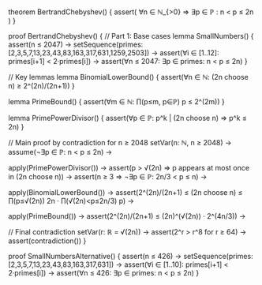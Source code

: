 theorem BertrandChebyshev() {
  assert(
    ∀n ∈ ℕ_{>0} ⇒ ∃p ∈ ℙ : n < p ≤ 2n
  )
}

proof BertrandChebyshev() {
  // Part 1: Base cases
  lemma SmallNumbers() {
    assert(n ≤ 2047) →
    setSequence(primes: [2,3,5,7,13,23,43,83,163,317,631,1259,2503]) →
    assert(∀i ∈ [1..12]: primes[i+1] < 2·primes[i]) →
    assert(∀n ≤ 2047: ∃p ∈ primes: n < p ≤ 2n)
  }

  // Key lemmas
  lemma BinomialLowerBound() {
    assert(∀n ∈ ℕ: (2n choose n) ≥ 2^(2n)/(2n+1))
  }

  lemma PrimeBound() {
    assert(∀m ∈ ℕ: ∏(p≤m, p∈ℙ) p ≤ 2^(2m))
  }

  lemma PrimePowerDivisor() {
    assert(∀p ∈ ℙ: p^k | (2n choose n) ⇒ p^k ≤ 2n)
  }

  // Main proof by contradiction for n ≥ 2048
  setVar(n: ℕ, n ≥ 2048) →
  assume(¬∃p ∈ ℙ: n < p ≤ 2n) →
  
  apply(PrimePowerDivisor()) →
  assert(p > √(2n) ⇒ p appears at most once in (2n choose n)) →
  assert(n ≥ 3 ⇒ ¬∃p ∈ ℙ: 2n/3 < p ≤ n) →

  apply(BinomialLowerBound()) →
  assert(2^(2n)/(2n+1) ≤ (2n choose n) ≤ ∏(p≤√(2n)) 2n · ∏(√(2n)<p≤2n/3) p) →
  
  apply(PrimeBound()) →
  assert(2^(2n)/(2n+1) ≤ (2n)^(√(2n)) · 2^(4n/3)) →
  
  // Final contradiction
  setVar(r: ℝ = √(2n)) →
  assert(2^r > r^8 for r ≥ 64) →
  assert(contradiction())
}

proof SmallNumbersAlternative() {
  assert(n ≤ 426) →
  setSequence(primes: [2,3,5,7,13,23,43,83,163,317,631]) →
  assert(∀i ∈ [1..10]: primes[i+1] < 2·primes[i]) →
  assert(∀n ≤ 426: ∃p ∈ primes: n < p ≤ 2n)
}
